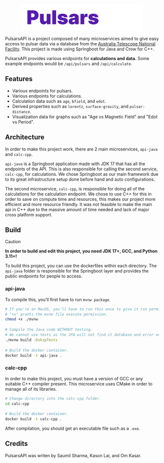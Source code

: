 <p align="center">
    <img src="docs/images/PulsarsAPI.png" width="400px" alt="Pulsars API Logo">
</p>

PulsarsAPI is a project composed of many microservices aimed to give easy access to pulsar data via a database from the [Australia Telescope National Facility](https://www.atnf.csiro.au/). This project is made using Springboot for Java and Crow for C++.

PulsarsAPI provides various endpoints for **calculations and data.** Some example endpoints would be `/api/pulsars` and `/api/calculate`.

## Features
- Various endpoints for pulsars.
- Various endpoints for calculations.
- Calculation data such as `age`, `bfield`, and `edot`.
- Derived properties such as `lorentz`, `surface-gravity`, and `pulsar-distance`.
- Visualization data for graphs such as "Age vs Magnetic Field" and "Edot vs Period".

## Architecture
In order to make this project work, there are 2 main microservices, `api-java` and `calc-cpp`.

`api-java` is a Springboot application made with JDK 17 that has all the endpoints of the API. This is also responsible for calling the second service, `calc-cpp`, for calculations. We chose Springboot as our main framework due to its great infrastructure setup done before hand and auto configurations.

The second microservice, `calc-cpp`, is responsible for doing all of the calculations for the calculation endpoint. We chose to use C++ for this in order to save on compute time and resources, this makes our project more efficient and more resource friendly. It was not feasible to make the main api in C++ due to the massive amount of time needed and lack of major cross platform support.

## Build
> [!CAUTION]
> **In order to build and edit this project, you need JDK 17+, GCC, and Python 3.11+!**

To build this project, you can use the dockerfiles within each directory. The `api-java` folder is responsible for the Springboot layer and provides the public endpoints for people to access.

### api-java
To compile this, you'll first have to run `mvnw package`.

```bash
# If you're on MacOS, you'll have to run this once to give it run permissions.
# "+x" grants the mvnw file execute permission.
chmod +x ./mvnw

# Compile the Java code WITHOUT testing.
# We cannot use tests as the JPA will not find it database and error out.
./mvnw build -DskipTests

# Build the docker container.
docker build -t api-java .
```

### calc-cpp
In order to make this project, you must have a version of GCC or any suitable C++ compiler present. This microservice uses CMake in order to manage all of its libraries.

```bash
# Change directory into the calc-cpp folder.
cd calc-cpp

# Build the docker container.
docker build -t calc-cpp .
```

After compilation, you should get an executable file such as a `.exe`.

## Credits
PulsarsAPI was writen by Saumil Sharma, Kason Lai, and Om Kasar.
